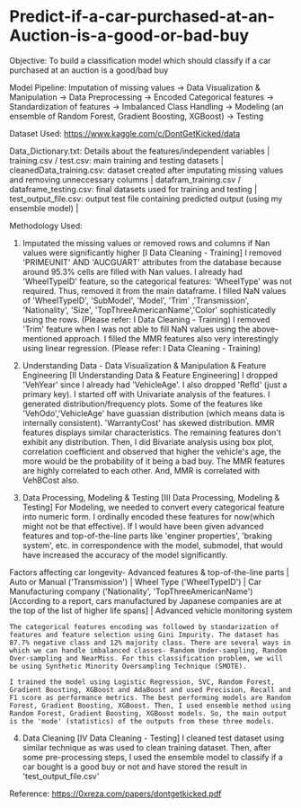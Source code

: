 # Predict-if-a-car-purchased-at-an-Auction-is-a-good-or-bad-buy

Objective: To build a classification model which should classify if a car purchased at an auction is a good/bad buy

Model Pipeline: 
Imputation of missing values -> Data Visualization & Manipulation -> Data Preprocessing -> Encoded Categorical features -> Standardization of features -> Imbalanced Class Handling -> Modeling (an ensemble of Random Forest, Gradient Boosting, XGBoost) -> Testing

Dataset Used: https://www.kaggle.com/c/DontGetKicked/data

Data_Dictionary.txt: Details about the features/independent variables |
training.csv / test.csv: main training and testing datasets |
cleanedData_training.csv: dataset created after imputating missing values and removing unneccessary columns |
datafram_training.csv / dataframe_testing.csv: final datasets used for training and testing |
test_output_file.csv: output test file containing predicted output (using my ensemble model) | 

Methodology Used:

1. Imputated the missing values or removed rows and columns if Nan values were significantly higher [I Data Cleaning - Training]
    I removed 'PRIMEUNIT' AND 'AUCGUART' attributes from the database because around 95.3% cells are filled with Nan values.
    I already had 'WheelTypeID' feature, so the categorical features: 'WheelType' was not required. Thus, removed it from the main dataframe.
    I filled NaN values of 'WheelTypeID', 'SubModel', 'Model', 'Trim' ,'Transmission', 'Nationality', 'Size', 'TopThreeAmericanName','Color' sophisticatedly using the rows. (Please refer: I Data Cleaning - Training)
    I removed 'Trim' feature when I was not able to fill NaN values using the above-mentioned approach.
    I filled the MMR features also very interestingly using linear regression. (Please refer: I Data Cleaning - Training)
    
2. Understanding Data - Data Visualization & Manipulation & Feature Engineering [II Understanding Data & Feature Engineering]
    I dropped 'VehYear' since I already had 'VehicleAge'.
    I also dropped 'RefId' (just a primary key).
    I started off with Univariate analysis of the features. I generated distribution/frequency plots. Some of the features like 'VehOdo','VehicleAge' have guassian distribution (which means data is internally consistent). 'WarrantyCost' has skewed distribution. MMR features displays similar characteristics. The remaining features don't exhibit any distribution. 
    Then, I did Bivariate analysis using box plot, correlation coefficient and observed that higher the vehicle's age, the more would be the probability of it being a bad buy.
    The MMR features are highly correlated to each other. And, MMR is correlated with VehBCost also.


3. Data Processing, Modeling & Testing [III Data Processing, Modeling & Testing]
    For Modeling, we needed to convert every categorical feature into numeric form. 
    I ordinally encoded these features for now(which might not be that effective). If I would have been given advanced features and top-of-the-line parts like 'enginer properties', 'braking system', etc. in correspondence with the model, submodel, that would have increased the accuracy of the model significantly. 

Factors affecting car longevity- Advanced features & top-of-the-line parts | Auto or Manual ('Transmission') | Wheel Type ('WheelTypeID') | Car Manufacturing company ('Nationality', 'TopThreeAmericanName') [According to a report, cars manufactured by Japanese companies are at the top of the list of higher life spans] | Advanced vehicle monitoring system

    The categorical features encoding was followed by standarization of features and feature selection using Gini Impurity. The dataset has 87.7% negative class and 12% majority class. There are several ways in which we can handle imbalanced classes- Random Under-sampling, Random Over-sampling and NearMiss. For this classification problem, we will be using Synthetic Minority Oversampling Technique (SMOTE).

    I trained the model using Logistic Regression, SVC, Random Forest, Gradient Boosting, XGBoost and AdaBoost and used Precision, Recall and F1 score as performance metrics. The best performing models are Random Forest, Gradient Boosting, XGBoost. Then, I used ensemble method using Random Forest, Gradient Boosting, XGBoost models. So, the main output is the 'mode' (statistics) of the outputs from these three models. 
    
4. Data Cleaning [IV Data Cleaning - Testing]
    I cleaned test dataset using similar technique as was used to clean training dataset. Then, after some pre-processing steps, I used the ensemble model to classify if a car bought is a good buy or not and have stored the result in 'test_output_file.csv'



Reference: https://0xreza.com/papers/dontgetkicked.pdf

